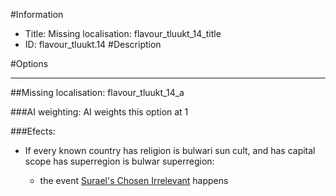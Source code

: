 #Information
 - Title: Missing localisation: flavour_tluukt_14_title
 - ID: flavour_tluukt.14
#Description

#Options

___
##Missing localisation: flavour_tluukt_14_a

###AI weighting:
AI weights this option at 1


###Efects:<ul><li>If every known country has religion is bulwari sun cult, and  has capital scope has superregion is bulwar superregion:</li><ul><li>the event [Surael's Chosen Irrelevant](../events/surael_s_chosen_irrelevant.md) happens</li></ul></ul>
